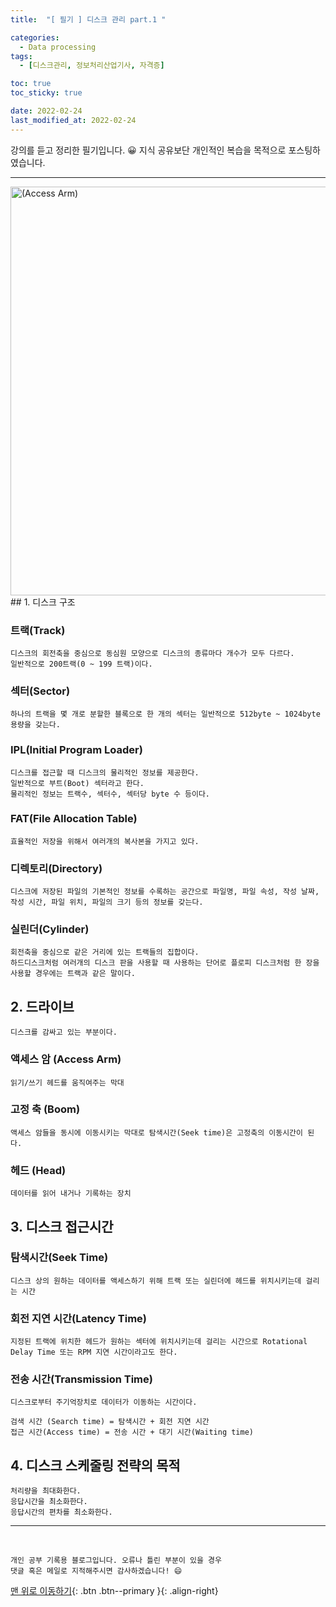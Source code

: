 ```yaml
---
title:  "[ 필기 ] 디스크 관리 part.1 " 

categories:
  - Data processing
tags:
  - [디스크관리, 정보처리산업기사, 자격증]

toc: true
toc_sticky: true

date: 2022-02-24
last_modified_at: 2022-02-24
---
```

강의를 듣고 정리한 필기입니다. 😀 지식 공유보단 개인적인 복습을 목적으로 포스팅하였습니다.

---
<img width="654" alt="(Access Arm)" src="https://user-images.githubusercontent.com/88019314/155454812-20216680-0c97-4f60-9d68-20ac356e2153.png">
<br>
## 1. 디스크 구조

### 트랙(Track)
    디스크의 회전축을 중심으로 동심원 모양으로 디스크의 종류마다 개수가 모두 다르다.
	일반적으로 200트랙(0 ~ 199 트랙)이다.

### 섹터(Sector)
	하나의 트랙을 몇 개로 분할한 블록으로 한 개의 섹터는 일반적으로 512byte ~ 1024byte 용량을 갖는다.

### IPL(Initial Program Loader)
	디스크를 접근할 때 디스크의 물리적인 정보를 제공한다.
	일반적으로 부트(Boot) 섹터라고 한다.
	물리적인 정보는 트랙수, 섹터수, 섹터당 byte 수 등이다.
	
### FAT(File Allocation Table)
	효율적인 저장을 위해서 여러개의 복사본을 가지고 있다.
	
### 디렉토리(Directory)
	디스크에 저장된 파일의 기본적인 정보를 수록하는 공간으로 파일명, 파일 속성, 작성 날짜, 작성 시간, 파일 위치, 파일의 크기 등의 정보를 갖는다.

### 실린더(Cylinder)
	회전축을 중심으로 같은 거리에 있는 트랙들의 집합이다.
	하드디스크처럼 여러개의 디스크 판을 사용할 때 사용하는 단어로 플로피 디스크처럼 한 장을 사용할 경우에는 트랙과 같은 말이다.
	
## 2. 드라이브
	디스크를 감싸고 있는 부분이다.

### 액세스 암 (Access Arm)
	읽기/쓰기 헤드를 움직여주는 막대

### 고정 축 (Boom)
	액세스 암들을 동시에 이동시키는 막대로 탐색시간(Seek time)은 고정축의 이동시간이 된다.

### 헤드 (Head)
	데이터를 읽어 내거나 기록하는 장치

## 3. 디스크 접근시간
	
### 탐색시간(Seek Time)
	디스크 상의 원하는 데이터를 액세스하기 위해 트랙 또는 실린더에 헤드를 위치시키는데 걸리는 시간

### 회전 지연 시간(Latency Time)	
	지정된 트랙에 위치한 헤드가 원하는 섹터에 위치시키는데 걸리는 시간으로 Rotational Delay Time 또는 RPM 지연 시간이라고도 한다.

### 전송 시간(Transmission Time)
	디스크로부터 주기억장치로 데이터가 이동하는 시간이다.

	검색 시간 (Search time) = 탐색시간 + 회전 지연 시간
	접근 시간(Access time) = 전송 시간 + 대기 시간(Waiting time)

## 4. 디스크 스케줄링 전략의 목적
	처리량을 최대화한다.
	응답시간을 최소화한다.
	응답시간의 편차를 최소화한다.

***
<br>

    개인 공부 기록용 블로그입니다. 오류나 틀린 부분이 있을 경우 
    댓글 혹은 메일로 지적해주시면 감사하겠습니다! 😄

[맨 위로 이동하기](#){: .btn .btn--primary }{: .align-right}